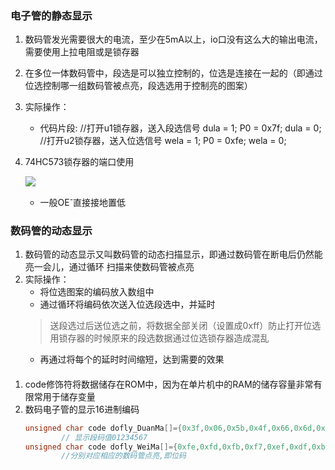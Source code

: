 ### 电子管的静态显示

1. 数码管发光需要很大的电流，至少在5mA以上，io口没有这么大的输出电流，需要使用上拉电阻或是锁存器
2. 在多位一体数码管中，段选是可以独立控制的，位选是连接在一起的（即通过位选控制哪一组数码管被点亮，段选选用于控制亮的图案）
3. 实际操作：
    + 代码片段:
            //打开u1锁存器，送入段选信号
            dula = 1;
            P0 = 0x7f;
            dula = 0;
            //打开u2锁存器，送入位选信号
            wela = 1;
            P0 = 0xfe;
            wela = 0;
4. 74HC573锁存器的端口使用

    ![](/单片机入门\img\74HC573.PNG)
    - 一般OE<sup>-</sup>直接接地置低
### 数码管的动态显示

1. 数码管的动态显示又叫数码管的动态扫描显示，即通过数码管在断电后仍然能亮一会儿，通过循环
扫描来使数码管被点亮
2. 实际操作：
    * 将位选图案的编码放入数组中
    * 通过循环将编码依次送入位选段选中，并延时
    > 送段选过后送位选之前，将数据全部关闭（设置成0xff）防止打开位选用锁存器的时候原来的段选数据通过位选锁存器造成混乱
    * 再通过将每个的延时时间缩短，达到需要的效果
    

####
1. code修饰符将数据储存在ROM中，因为在单片机中的RAM的储存容量非常有限常用于储存变量
2. 数码电子管的显示16进制编码
    ```c
    unsigned char code dofly_DuanMa[]={0x3f,0x06,0x5b,0x4f,0x66,0x6d,0x7d,0x07,0x7f0x6f};
            // 显示段码值01234567
    unsigned char code dofly_WeiMa[]={0xfe,0xfd,0xfb,0xf7,0xef,0xdf,0xbf,0x7f};
            //分别对应相应的数码管点亮,即位码
    ```